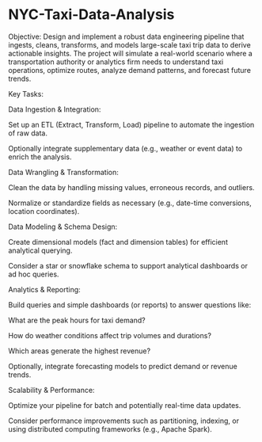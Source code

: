 # NYC-Taxi-Data-Analysis
Objective:
Design and implement a robust data engineering pipeline that ingests, cleans, transforms, and models large-scale taxi trip data to derive actionable insights. The project will simulate a real-world scenario where a transportation authority or analytics firm needs to understand taxi operations, optimize routes, analyze demand patterns, and forecast future trends.

Key Tasks:

Data Ingestion & Integration:

Set up an ETL (Extract, Transform, Load) pipeline to automate the ingestion of raw data.

Optionally integrate supplementary data (e.g., weather or event data) to enrich the analysis.

Data Wrangling & Transformation:

Clean the data by handling missing values, erroneous records, and outliers.

Normalize or standardize fields as necessary (e.g., date-time conversions, location coordinates).

Data Modeling & Schema Design:

Create dimensional models (fact and dimension tables) for efficient analytical querying.

Consider a star or snowflake schema to support analytical dashboards or ad hoc queries.

Analytics & Reporting:

Build queries and simple dashboards (or reports) to answer questions like:

What are the peak hours for taxi demand?

How do weather conditions affect trip volumes and durations?

Which areas generate the highest revenue?

Optionally, integrate forecasting models to predict demand or revenue trends.

Scalability & Performance:

Optimize your pipeline for batch and potentially real-time data updates.

Consider performance improvements such as partitioning, indexing, or using distributed computing frameworks (e.g., Apache Spark).

